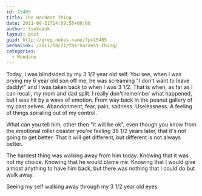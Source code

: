 ```yaml
---
id: 15405
title: The Hardest Thing
date: 2011-08-21T14:59:55+00:00
author: tsykoduk
layout: post
guid: http://greg.nokes.name/?p=15405
permalink: /2011/08/21/the-hardest-thing/
categories:
  - Mundane
---
```

Today, I was blindsided by my 3 1/2 year old self. You see, when I was prying my 6 year old son off me, he was screaming "I don't want to leave daddy!" and I was taken back to when I was 3 1/2. That is when, as far as I can recall, my mom and dad split. I really don't remember what happened, but I was hit by a wave of emotion. From way back in the peanut gallery of my past selves. Abandonment, fear, pain, sadness. Uselessness. A feeling of things spiraling out of my control.

What can you tell him, other then "it will be ok", even though you know from the emotional roller coaster you're feeling 38 1/2 years later, that it's not going to get better. That it will get different, but different is not always better.

The hardest thing was walking away from him today. Knowing that it was not my choice. Knowing that he would blame me. Knowing that I would give almost anything to have him back, but there was nothing that I could do but walk away.

Seeing my self walking away through my 3 1/2 year old eyes.